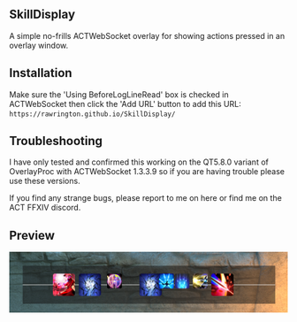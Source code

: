 ## SkillDisplay
A simple no-frills ACTWebSocket overlay for showing actions pressed in an overlay window.

## Installation
Make sure the 'Using BeforeLogLineRead' box is checked in ACTWebSocket then click the 'Add URL' button to add this URL:
`https://rawrington.github.io/SkillDisplay/`

## Troubleshooting
I have only tested and confirmed this working on the QT5.8.0 variant of OverlayProc with ACTWebSocket 1.3.3.9 so if you are having trouble please use these versions.

If you find any strange bugs, please report to me on here or find me on the ACT FFXIV discord.

## Preview
![preview.png](./images/preview.png)
